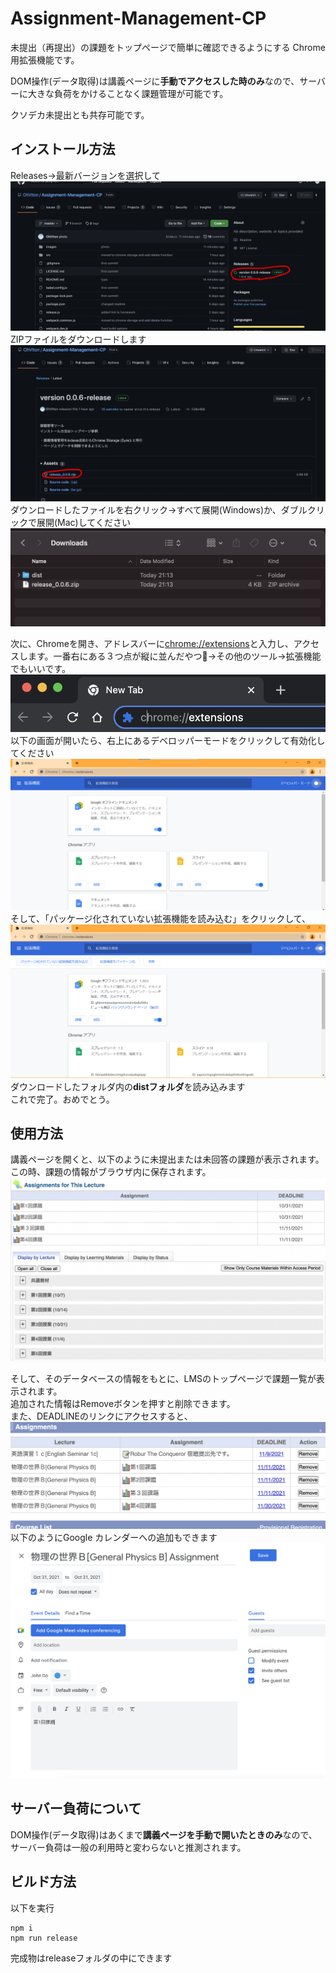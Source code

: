 # Assignment-Management-CP

未提出（再提出）の課題をトップページで簡単に確認できるようにする Chrome用拡張機能です。 
  
DOM操作(データ取得)は講義ページに**手動でアクセスした時のみ**なので、サーバーに大きな負荷をかけることなく課題管理が可能です。  
  
クソデカ未提出とも共存可能です。  
  
## インストール方法
Releases→最新バージョンを選択して
![a](images/installation/photo_04a.png)  
ZIPファイルをダウンロードします
![a](images/installation/photo_09.png)  
ダウンロードしたファイルを右クリック→すべて展開(Windows)か、ダブルクリックで展開(Mac)してください  
![a](images/installation/photo_05.png)  
  
次に、Chromeを開き、アドレスバーに[chrome://extensions](chrome://extensions)と入力し、アクセスします。一番右にある３つ点が縦に並んだやつ→その他のツール→拡張機能でもいいです。 
![a](images/installation/photo_06.png)  
以下の画面が開いたら、右上にあるデベロッパーモードをクリックして有効化してください  
![a](images/installation/photo_07.png)  
そして、「パッケージ化されていない拡張機能を読み込む」をクリックして、
![a](images/installation/photo_08.png)
ダウンロードしたフォルダ内の**distフォルダ**を読み込みます  
これで完了。おめでとう。  

  
## 使用方法
講義ページを開くと、以下のように未提出または未回答の課題が表示されます。  
この時、課題の情報がブラウザ内に保存されます。
![lecture page](images/photo_00.png)
  
そして、そのデータベースの情報をもとに、LMSのトップページで課題一覧が表示されます。  
追加された情報はRemoveボタンを押すと削除できます。  
また、DEADLINEのリンクにアクセスすると、
![toppage](images/photo_01.png)
以下のようにGoogle カレンダーへの追加もできます
![googlecalendar](images/photo_02.png)

## サーバー負荷について
DOM操作(データ取得)はあくまで**講義ページを手動で開いたときのみ**なので、サーバー負荷は一般の利用時と変わらないと推測されます。

## ビルド方法
以下を実行

```
npm i
npm run release
```
  
完成物はreleaseフォルダの中にできます

